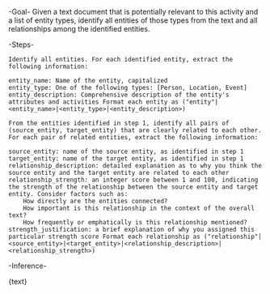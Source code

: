 -Goal- Given a text document that is potentially relevant to this activity and a list of entity types, identify all entities of those types from the text and all relationships among the identified entities.

-Steps-

    Identify all entities. For each identified entity, extract the following information:

    entity_name: Name of the entity, capitalized
    entity_type: One of the following types: [Person, Location, Event]
    entity_description: Comprehensive description of the entity's attributes and activities Format each entity as ("entity"|<entity_name>|<entity_type>|<entity_description>)

    From the entities identified in step 1, identify all pairs of (source_entity, target_entity) that are clearly related to each other. For each pair of related entities, extract the following information:

    source_entity: name of the source entity, as identified in step 1
    target_entity: name of the target entity, as identified in step 1
    relationship_description: detailed explanation as to why you think the source entity and the target entity are related to each other
    relationship_strength: an integer score between 1 and 100, indicating the strength of the relationship between the source entity and target entity. Consider factors such as:
        How directly are the entities connected?
        How important is this relationship in the context of the overall text?
        How frequently or emphatically is this relationship mentioned?
    strength_justification: a brief explanation of why you assigned this particular strength score Format each relationship as ("relationship"|<source_entity>|<target_entity>|<relationship_description>|<relationship_strength>)

-Inference-

{text}